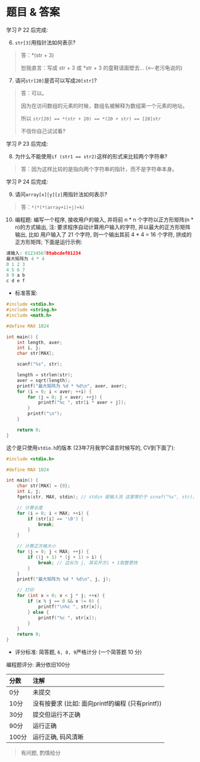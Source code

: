 # 题目 & 答案
学习 P 22 后完成:

6. `str[3]`用指针法如何表示?

> 答：*(str + 3)
>
> 恕我直言：写成 str + 3 或 *str + 3 的童鞋请面壁去... (<--老污龟说的)

7. 请问`str[20]`是否可以写成`20[str]`?

> 答：可以。
>
> 因为在访问数组的元素的时候，数组名被解释为数组第一个元素的地址。
>
> 所以 `str[20] == *(str + 20) == *(20 + str) == [20]str`
>
> 不信你自己试试看?

学习 P 23 后完成:

8. 为什么不能使用`if (str1 == str2)`这样的形式来比较两个字符串?

> 答：因为这样比较的是指向两个字符串的指针，而不是字符串本身。

学习 P 24 后完成:

9. 请问`array[x][y][z]`用指针法如何表示?

> 答：`*(*(*(array+i)+j)+k)`

10. 编程题: 编写一个程序, 接收用户的输入, 并将前 n * n 个字符以正方形矩阵(n * n)的方式输出, 注: 要求程序自动计算用户输入的字符, 并以最大的正方形矩阵输出, 比如 用户输入了 21 个字符, 则一个输出其前 4 * 4 = 16 个字符, 拼成的正方形矩阵; 下面是运行示例:

```C
请输入: 0123456789abcdef01234
最大矩阵为 4 * 4
0 1 2 3
4 5 6 7
8 9 a b
c d e f
```

- 标准答案:
```C
#include <stdio.h>
#include <string.h>
#include <math.h>

#define MAX 1024

int main() {
    int length, aver;
    int i, j;
    char str[MAX];

    scanf("%s", str);

    length = strlen(str);
    aver = sqrt(length);
    printf("最大矩阵为 %d * %d\n", aver, aver);
    for (i = 0; i < aver; ++i) {
        for (j = 0; j < aver; ++j) {
            printf("%c ", str[i * aver + j]);
        }
        printf("\n");
    }

    return 0;
}
```

这个是只使用`stdio.h`的版本 (23年7月我学C语言时候写的, CV到下面了):
```C
#include <stdio.h>

#define MAX 1024

int main() {
    char str[MAX] = {0};
    int i, j;
    fgets(str, MAX, stdin); // stdin 是输入流 这里等价于 scnaf("%s", str);

    // 计算长度
    for (i = 0; i < MAX; ++i) {
        if (str[i] == '\0') {
            break;
        }
    }

    // 计算正方格大小
    for (j = 0; j < MAX; ++j) {
        if ((j + 1) * (j + 1) > i) {
            break; // 边长为 j, 其实开方i + 1取整更快
        }
    }
    printf("最大矩阵为 %d * %d\n", j, j);

    // 打印
    for (int x = 0; x < j * j; ++x) {
        if (x % j == 0 && x != 0) {
            printf("\n%c ", str[x]);
        } else {
            printf("%c ", str[x]);
        }
    }
    return 0;
}
```

- 评分标准: 简答题, `6, 8, 9`严格计分 (一个简答题 $10$ 分)

编程题评分: 满分依旧100分

|分数|注解|
|:-|:-|
|0分|未提交|
|10分|没有按要求 (比如: 面向printf的编程 (只有printf))|
|30分|提交但运行不正确|
|90分|运行正确|
|100分|运行正确, 码风清晰|

> 有问题, 酌情给分